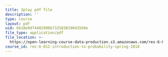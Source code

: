 ```yaml
---
title: 3play pdf file
description: ''
type: course
layout: pdf
uid: 6b18e9d74402990b7325830190435b9e
file_type: application/pdf
file_location: >-
  https://open-learning-course-data-production.s3.amazonaws.com/res-6-012-introduction-to-probability-spring-2018/6b18e9d74402990b7325830190435b9e_yDkm9AYaczk.pdf
course_id: res-6-012-introduction-to-probability-spring-2018
---
```

